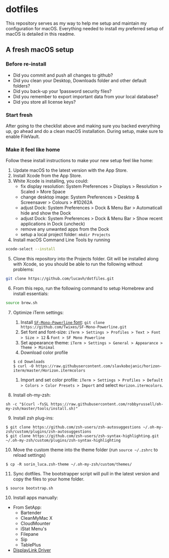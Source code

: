 # dotfiles

This repository serves as my way to help me setup and maintain my configuration for macOS. 
Everything needed to install my preferred setup of macOS is detailed in this readme.

## A fresh macOS setup

### Before re-install
- Did you commit and push all changes to github?
- Did you clean your Desktop, Downloads folder and other default folders?
- Did you back-up your 1password security files?
- Did you remember to export important data from your local database?
- Did you store all license keys? 

### Start fresh

After going to the checklist above and making sure you backed everything up, 
go ahead and do a clean macOS installation. During setup, make sure to enable FileVault. 

### Make it feel like home

Follow these install instructions to make your new setup feel like home:

1. Update macOS to the latest version with the App Store.
2. Install Xcode from the App Store.
3. White Xcode is installing, you could:
   - fix display resolution: System Preferences > Displays > Resolution > Scaled > More Space 
   - change desktop image: System Preferences > Desktop & Screensaver > Colours > #1D262A
   - adjust Dock: System Preferences > Dock & Menu Bar > Automaticall hide and show the Dock
   - adjust Dock: System Preferences > Dock & Menu Bar > Show recent applications in Dock (uncheck)
   - remove any unwanted apps from the Dock
   - setup a local project folder: `mkdir Projects`
4. Install macOS Command Line Tools by running 

```bash
xcode-select --install
```
5. Clone this repository into the Projects folder. Git will be installed along with Xcode, so you should be able to run the following without problems:

```bash
git clone https://github.com/lucavh/dotfiles.git
```

6. From this repo, run the following command to setup Homebrew and install essentials:

```bash
source brew.sh
```

7. Optimize iTerm settings:
   1. Install [`SF-Mono-Powerline` font](https://github.com/Twixes/SF-Mono-Powerline): `git clone https://github.com/Twixes/SF-Mono-Powerline.git`
   1. Set font and font-size: `iTerm > Settings > Profiles > Text > Font > Size > 12` & `Font > SF Mono Powerline`
   1. Set appearance theme: `iTerm > Settings > General > Appearance > Theme > Minimal`
   1. Download color profile

   ```
   $ cd Downloads
   $ curl -O https://raw.githubusercontent.com/slavkobojanic/horizon-iterm/master/Horizon.itermcolors
   ```

   1. Import and set color profile: `iTerm > Settings > Profiles > Default > Colors > Color Presets > Import` and select `Horizon.itermcolors`.

8. Install oh-my-zsh: 

```
sh -c "$(curl -fsSL https://raw.githubusercontent.com/robbyrussell/oh-my-zsh/master/tools/install.sh)"
```

9. Install zsh plug-ins:

```
$ git clone https://github.com/zsh-users/zsh-autosuggestions ~/.oh-my-zsh/custom/plugins/zsh-autosuggestions
$ git clone https://github.com/zsh-users/zsh-syntax-highlighting.git ~/.oh-my-zsh/custom/plugins/zsh-syntax-highlighting
```

10. Move the custom theme into the theme folder (run `source ~/.zshrc` to reload settings)

```
$ cp -R sorin_luca.zsh-theme ~/.oh-my-zsh/custom/themes/
```

11. Sync dotfiles. The bootstrapper script will pull in the latest version and copy the files to your home folder.

```
$ source bootstrap.sh
```

10. Install apps manually: 
   - From SetApp: 
      - Bartender
      - CleanMyMac X
      - CloudMounter
      - iStat Menu's
      - Filepane
      - Sip
      - TablePlus 
   - [DisplayLink Driver](https://www.displaylink.com/downloads/macos)
